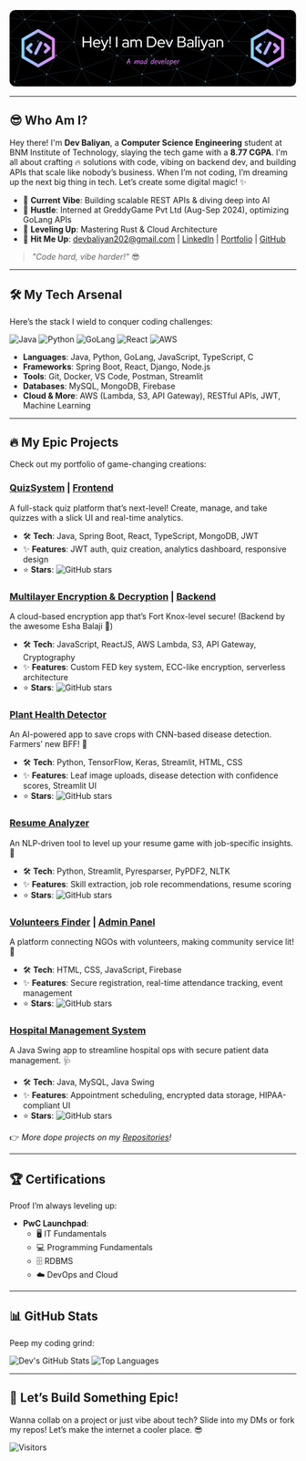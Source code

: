 

![Header Banner](./github-header-image.png)

---

## 😎 Who Am I?
Hey there! I'm **Dev Baliyan**, a **Computer Science Engineering** student at BNM Institute of Technology, slaying the tech game with a **8.77 CGPA**. I'm all about crafting 🔥 solutions with code, vibing on backend dev, and building APIs that scale like nobody’s business. When I’m not coding, I’m dreaming up the next big thing in tech. Let’s create some digital magic! ✨

- 🎯 **Current Vibe**: Building scalable REST APIs & diving deep into AI
- 💼 **Hustle**: Interned at GreddyGame Pvt Ltd (Aug-Sep 2024), optimizing GoLang APIs
- 🌱 **Leveling Up**: Mastering Rust & Cloud Architecture
- 📩 **Hit Me Up**: [devbaliyan202@gmail.com](mailto:devbaliyan202@gmail.com) | [LinkedIn](https://www.linkedin.com/in/dev-baliyan-133070312) | [Portfolio](https://devbaliyan.netlify.app) | [GitHub](https://github.com/DEVBALIYAN21)

> *"Code hard, vibe harder!"* 😎

---

## 🛠️ My Tech Arsenal
Here’s the stack I wield to conquer coding challenges:

![Java](https://img.shields.io/badge/Java-ED8B00?style=for-the-badge&logo=java&logoColor=white)
![Python](https://img.shields.io/badge/Python-3776AB?style=for-the-badge&logo=python&logoColor=white)
![GoLang](https://img.shields.io/badge/Go-00ADD8?style=for-the-badge&logo=go&logoColor=white)
![React](https://img.shields.io/badge/React-61DAFB?style=for-the-badge&logo=react&logoColor=black)
![AWS](https://img.shields.io/badge/AWS-232F3E?style=for-the-badge&logo=amazonaws&logoColor=white)

- **Languages**: Java, Python, GoLang, JavaScript, TypeScript, C
- **Frameworks**: Spring Boot, React, Django, Node.js
- **Tools**: Git, Docker, VS Code, Postman, Streamlit
- **Databases**: MySQL, MongoDB, Firebase
- **Cloud & More**: AWS (Lambda, S3, API Gateway), RESTful APIs, JWT, Machine Learning

---

## 🔥 My Epic Projects
Check out my portfolio of game-changing creations:

### [QuizSystem](https://github.com/DEVBALIYAN21/Quiz-backend) | [Frontend](https://github.com/DEVBALIYAN21/quiz-master-front)
A full-stack quiz platform that’s next-level! Create, manage, and take quizzes with a slick UI and real-time analytics.  
- 🛠️ **Tech**: Java, Spring Boot, React, TypeScript, MongoDB, JWT
- ✨ **Features**: JWT auth, quiz creation, analytics dashboard, responsive design
- ⭐ **Stars**: ![GitHub stars](https://img.shields.io/github/stars/DEVBALIYAN21/Quiz-backend?style=social)

### [Multilayer Encryption & Decryption](https://github.com/DEVBALIYAN21/Multilayer-encrytion-decryption) | [Backend](https://github.com/eshabalaji/Multilayer-Encryption-and-Decryption)
A cloud-based encryption app that’s Fort Knox-level secure! (Backend by the awesome Esha Balaji 🙌)  
- 🛠️ **Tech**: JavaScript, ReactJS, AWS Lambda, S3, API Gateway, Cryptography
- ✨ **Features**: Custom FED key system, ECC-like encryption, serverless architecture
- ⭐ **Stars**: ![GitHub stars](https://img.shields.io/github/stars/DEVBALIYAN21/Multilayer-encrytion-decryption?style=social)

### [Plant Health Detector](https://github.com/DEVBALIYAN21/PlantDiseaseDetector)
An AI-powered app to save crops with CNN-based disease detection. Farmers’ new BFF! 🌱  
- 🛠️ **Tech**: Python, TensorFlow, Keras, Streamlit, HTML, CSS
- ✨ **Features**: Leaf image uploads, disease detection with confidence scores, Streamlit UI
- ⭐ **Stars**: ![GitHub stars](https://img.shields.io/github/stars/DEVBALIYAN21/PlantDiseaseDetector?style=social)

### [Resume Analyzer](https://github.com/DEVBALIYAN21/resume_analyzer)
An NLP-driven tool to level up your resume game with job-specific insights. 💼  
- 🛠️ **Tech**: Python, Streamlit, Pyresparser, PyPDF2, NLTK
- ✨ **Features**: Skill extraction, job role recommendations, resume scoring
- ⭐ **Stars**: ![GitHub stars](https://img.shields.io/github/stars/DEVBALIYAN21/resume_analyzer?style=social)

### [Volunteers Finder](https://github.com/DEVBALIYAN21/Volunteer-pannel) | [Admin Panel](https://github.com/DEVBALIYAN21/volunteer-admin-pannel)
A platform connecting NGOs with volunteers, making community service lit! 🙌  
- 🛠️ **Tech**: HTML, CSS, JavaScript, Firebase
- ✨ **Features**: Secure registration, real-time attendance tracking, event management
- ⭐ **Stars**: ![GitHub stars](https://img.shields.io/github/stars/DEVBALIYAN21/Volunteer-pannel?style=social)

### [Hospital Management System](https://github.com/DEVBALIYAN21/Hospital-Management-System)
A Java Swing app to streamline hospital ops with secure patient data management. 🩺  
- 🛠️ **Tech**: Java, MySQL, Java Swing
- ✨ **Features**: Appointment scheduling, encrypted data storage, HIPAA-compliant UI
- ⭐ **Stars**: ![GitHub stars](https://img.shields.io/github/stars/DEVBALIYAN21/Hospital-Management-System?style=social)

👉 *More dope projects on my [Repositories](https://github.com/DEVBALIYAN21?tab=repositories)!*

---

## 🏆 Certifications
Proof I’m always leveling up:

- **PwC Launchpad**:
  - 🖥️ IT Fundamentals
  - 💻 Programming Fundamentals
  - 🗄️ RDBMS
  - ☁️ DevOps and Cloud

---

## 📊 GitHub Stats
Peep my coding grind:

![Dev's GitHub Stats](https://github-readme-stats.vercel.app/api?username=DEVBALIYAN21&show_icons=true&theme=dracula)
![Top Languages](https://github-readme-stats.vercel.app/api/top-langs/?username=DEVBALIYAN21&layout=compact&theme=dracula)

---

## 🎉 Let’s Build Something Epic!
Wanna collab on a project or just vibe about tech? Slide into my DMs or fork my repos! Let’s make the internet a cooler place. 😎

![Visitors](https://visitor-badge.glitch.me/badge?page_id=DEVBALIYAN21.DEVBALIYAN21)
